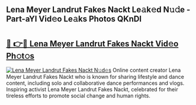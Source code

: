 ## Lena Meyer Landrut Fakes Nackt Le𝚊k𝚎d N𝚞𝚍e - Part-aYI Vid𝚎o Le𝚊ks Photos QKnDl

# <h2><a href="http://fb42545.evod.top/?m=Lena+Meyer+Landrut+Fakes+Nackt">🔗 👉🔴 Lena Meyer Landrut Fakes Nackt Vid𝚎o Ph𝚘t𝚘s</a></h2>

[![Lena Meyer Landrut Fakes Nackt N𝚞d𝚎s](https://i.imgur.com/8V9OHl7.gif)](http://fb42545.evod.top/?m=Lena+Meyer+Landrut+Fakes+Nackt)
Online content creator Lena Meyer Landrut Fakes Nackt who is known for sharing lifestyle and dance content, including solo and collaborative dance performances and vlogs. Inspiring activist Lena Meyer Landrut Fakes Nackt, celebrated for their tireless efforts to promote social change and human rights. 
